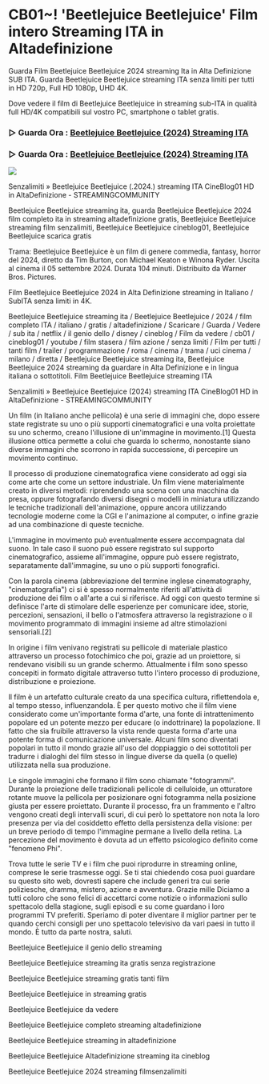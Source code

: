# CB01~! 'Beetlejuice Beetlejuice' Film intero Streaming ITA in Altadefinizione

Guarda Film Beetlejuice Beetlejuice 2024 streaming Ita in Alta Definizione SUB ITA. Guarda Beetlejuice Beetlejuice streaming ITA senza limiti per tutti in HD 720p, Full HD 1080p, UHD 4K.

Dove vedere il film di Beetlejuice Beetlejuice in streaming sub-ITA in qualità full HD/4K compatibili sul vostro PC, smartphone o tablet gratis.

### ▷ Guarda Ora : [Beetlejuice Beetlejuice (2024) Streaming ITA](https://t.co/ine3RytYiw)

### ▷ Guarda Ora : [Beetlejuice Beetlejuice (2024) Streaming ITA](https://t.co/ine3RytYiw)

<p dir="auto"><a href="https://t.co/ine3RytYiw" title="PLAYHD" rel="nofollow"><img src="https://i.imgur.com/jhNGoEt.gif" style="max-width: 100%;"></a></p>

Senzalimiti » Beetlejuice Beetlejuice (.2024.) streaming ITA CineBlog01 HD in AltaDefinizione - STREAMINGCOMMUNITY

Beetlejuice Beetlejuice streaming ita, guarda Beetlejuice Beetlejuice 2024 film completo ita in streaming altadefinizione gratis, Beetlejuice Beetlejuice streaming film senzalimiti, Beetlejuice Beetlejuice cineblog01, Beetlejuice Beetlejuice scarica gratis

Trama: Beetlejuice Beetlejuice è un film di genere commedia, fantasy, horror del 2024, diretto da Tim Burton, con Michael Keaton e Winona Ryder. Uscita al cinema il 05 settembre 2024. Durata 104 minuti. Distribuito da Warner Bros. Pictures.

Film Beetlejuice Beetlejuice 2024 in Alta Definizione streaming in Italiano / SubITA senza limiti in 4K.

Beetlejuice Beetlejuice streaming ita / Beetlejuice Beetlejuice / 2024 / film completo ITA / italiano / gratis / altadefinizione / Scaricare / Guarda / Vedere / sub ita / netflix / il genio dello / disney / cineblog / Film da vedere / cb01 / cineblog01 / youtube / film stasera / film azione / senza limiti / Film per tutti / tanti film / trailer / programmazione / roma / cinema / trama / uci cinema / milano / diretta / Beetlejuice Beetlejuice streaming ita, Beetlejuice Beetlejuice 2024 streaming da guardare in Alta Definizione e in lingua italiana o sottotitoli. Film Beetlejuice Beetlejuice streaming ITA

Senzalimiti » Beetlejuice Beetlejuice (2024) streaming ITA CineBlog01 HD in AltaDefinizione - STREAMINGCOMMUNITY

Un film (in Italiano anche pellicola) è una serie di immagini che, dopo essere state registrate su uno o più supporti cinematografici e una volta proiettate su uno schermo, creano l'illusione di un'immagine in movimento.[1] Questa illusione ottica permette a colui che guarda lo schermo, nonostante siano diverse immagini che scorrono in rapida successione, di percepire un movimento continuo.

Il processo di produzione cinematografica viene considerato ad oggi sia come arte che come un settore industriale. Un film viene materialmente creato in diversi metodi: riprendendo una scena con una macchina da presa, oppure fotografando diversi disegni o modelli in miniatura utilizzando le tecniche tradizionali dell'animazione, oppure ancora utilizzando tecnologie moderne come la CGI e l'animazione al computer, o infine grazie ad una combinazione di queste tecniche.

L'immagine in movimento può eventualmente essere accompagnata dal suono. In tale caso il suono può essere registrato sul supporto cinematografico, assieme all'immagine, oppure può essere registrato, separatamente dall'immagine, su uno o più supporti fonografici.

Con la parola cinema (abbreviazione del termine inglese cinematography, "cinematografia") ci si è spesso normalmente riferiti all'attività di produzione dei film o all'arte a cui si riferisce. Ad oggi con questo termine si definisce l'arte di stimolare delle esperienze per comunicare idee, storie, percezioni, sensazioni, il bello o l'atmosfera attraverso la registrazione o il movimento programmato di immagini insieme ad altre stimolazioni sensoriali.[2]

In origine i film venivano registrati su pellicole di materiale plastico attraverso un processo fotochimico che poi, grazie ad un proiettore, si rendevano visibili su un grande schermo. Attualmente i film sono spesso concepiti in formato digitale attraverso tutto l'intero processo di produzione, distribuzione e proiezione.

Il film è un artefatto culturale creato da una specifica cultura, riflettendola e, al tempo stesso, influenzandola. È per questo motivo che il film viene considerato come un'importante forma d'arte, una fonte di intrattenimento popolare ed un potente mezzo per educare (o indottrinare) la popolazione. Il fatto che sia fruibile attraverso la vista rende questa forma d'arte una potente forma di comunicazione universale. Alcuni film sono diventati popolari in tutto il mondo grazie all'uso del doppiaggio o dei sottotitoli per tradurre i dialoghi del film stesso in lingue diverse da quella (o quelle) utilizzata nella sua produzione.

Le singole immagini che formano il film sono chiamate "fotogrammi". Durante la proiezione delle tradizionali pellicole di celluloide, un otturatore rotante muove la pellicola per posizionare ogni fotogramma nella posizione giusta per essere proiettato. Durante il processo, fra un frammento e l'altro vengono creati degli intervalli scuri, di cui però lo spettatore non nota la loro presenza per via del cosiddetto effetto della persistenza della visione: per un breve periodo di tempo l'immagine permane a livello della retina. La percezione del movimento è dovuta ad un effetto psicologico definito come "fenomeno Phi".

Trova tutte le serie TV e i film che puoi riprodurre in streaming online, comprese le serie trasmesse oggi. Se ti stai chiedendo cosa puoi guardare su questo sito web, dovresti sapere che include generi tra cui serie poliziesche, dramma, mistero, azione e avventura. Grazie mille Diciamo a tutti coloro che sono felici di accettarci come notizie o informazioni sullo spettacolo della stagione, sugli episodi e su come guardano i loro programmi TV preferiti. Speriamo di poter diventare il miglior partner per te quando cerchi consigli per uno spettacolo televisivo da vari paesi in tutto il mondo. È tutto da parte nostra, saluti. 

Beetlejuice Beetlejuice il genio dello streaming

Beetlejuice Beetlejuice streaming ita gratis senza registrazione

Beetlejuice Beetlejuice streaming gratis tanti film

Beetlejuice Beetlejuice in streaming gratis

Beetlejuice Beetlejuice da vedere

Beetlejuice Beetlejuice completo streaming altadefinizione

Beetlejuice Beetlejuice streaming in altadefinizione

Beetlejuice Beetlejuice Altadefinizione streaming ita cineblog

Beetlejuice Beetlejuice 2024 streaming filmsenzalimiti
